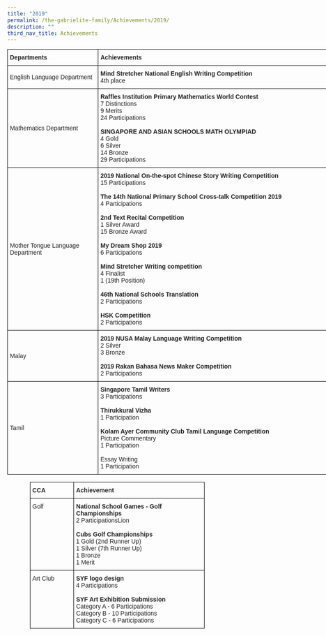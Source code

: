 ```yaml
---
title: "2019"
permalink: /the-gabrielite-family/Achievements/2019/
description: ""
third_nav_title: Achievements
---
```

<style type="text/css">
.tg  {border-collapse:collapse;border-spacing:0;margin:0px auto;}
.tg td{border-color:black;border-style:solid;border-width:1px;font-family:Arial, sans-serif;font-size:14px;
  overflow:hidden;padding:10px 5px;word-break:normal;}
.tg th{border-color:black;border-style:solid;border-width:1px;font-family:Arial, sans-serif;font-size:14px;
  font-weight:normal;overflow:hidden;padding:10px 5px;word-break:normal;}
.tg .tg-vl7p{color:#222;text-align:left;vertical-align:middle}
.tg .tg-bb6y{color:#222;font-weight:bold;text-align:left;vertical-align:middle}
.tg .tg-v41i{color:#222;font-weight:bold;text-align:left;vertical-align:top}
.tg .tg-brl1{color:#222;text-align:left;vertical-align:top}
</style>
<table class="tg" style="undefined;table-layout: fixed; width: 800px">
<colgroup>
<col style="width: 210px">
<col style="width: 600px">
</colgroup>
<tbody>
  <tr>
		<td class="tg-bb6y"><span style="font-weight:bold">Departments</span></td>
		<td class="tg-v41i"><span style="font-weight:bold">Achievements</span></td>
  </tr>
  <tr>
    <td class="tg-vl7p">English Language Department</td>
    <td class="tg-brl1"><span style="font-weight:bold">Mind Stretcher National English Writing Competition </span><br>4th place</td>
  </tr>
  <tr>
    <td class="tg-vl7p">Mathematics Department</td>
    <td class="tg-vl7p"><span style="font-weight:bold">Raffles Institution Primary Mathematics World Contest </span><br>7 Distinctions<br>9 Merits    <br>24 Participations<br><br><span style="font-weight:bold">SINGAPORE AND ASIAN SCHOOLS MATH OLYMPIAD</span><br>4 Gold<br>6 Silver<br>14 Bronze<br>29 Participations</td>
  </tr>
  <tr>
    <td class="tg-vl7p">Mother Tongue Language <br>Department </td>
    <td class="tg-brl1"><span style="font-weight:bold">2019 National On-the-spot Chinese Story Writing Competition</span><br>15 Participations<br><br><span style="font-weight:bold">The 14th National Primary School Cross-talk Competition 2019</span><br>4 Participations<br><br><span style="font-weight:bold">2nd Text Recital Competition </span><br>1 Silver Award<br>15 Bronze Award<br><br><span style="font-weight:bold">My Dream Shop 2019</span><br> 6 Participations<br><br><span style="font-weight:bold">Mind Stretcher Writing competition</span><br>4 Finalist<br>1 (19th Position)<br><br><span style="font-weight:bold">46th National Schools Translation</span><br>2 Participations<br><br><span style="font-weight:bold">HSK Competition</span><br>2 Participations</td>
  </tr>
  <tr>
    <td class="tg-vl7p">Malay</td>
    <td class="tg-brl1"><span style="font-weight:bold">2019 NUSA Malay Language Writing Competition</span><br>2 Silver<br>3 Bronze<br><br><span style="font-weight:bold">2019 Rakan Bahasa News Maker Competition</span><br>2 Participations</td>
  </tr>
  <tr>
    <td class="tg-vl7p">Tamil</td>
    <td class="tg-brl1"><span style="font-weight:bold">Singapore Tamil Writers</span><br>3 Participations<br><br><span style="font-weight:bold">Thirukkural Vizha</span><br>1 Participation<br><br><span style="font-weight:bold">Kolam Ayer Community Club Tamil Language Competition</span><br>Picture Commentary<br>1 Participation<br><br>Essay Writing<br>1 Participation</td>
  </tr>
</tbody>
</table>

<br>

<style type="text/css">
.tg  {border-collapse:collapse;border-spacing:0;margin:0px auto;}
.tg td{border-color:black;border-style:solid;border-width:1px;font-family:Arial, sans-serif;font-size:14px;
  overflow:hidden;padding:10px 5px;word-break:normal;}
.tg th{border-color:black;border-style:solid;border-width:1px;font-family:Arial, sans-serif;font-size:14px;
  font-weight:normal;overflow:hidden;padding:10px 5px;word-break:normal;}
.tg .tg-v41i{color:#222;font-weight:bold;text-align:left;vertical-align:top}
.tg .tg-brl1{color:#222;text-align:left;vertical-align:top}
</style>
<table class="tg" style="undefined;table-layout: fixed; width: 401px">
<colgroup>
<col style="width: 200px">
<col style="width: 600px">
</colgroup>
<tbody>
  <tr>
    <td class="tg-v41i">CCA</td>
    <td class="tg-brl1"><span style="font-weight:bold">Achievement</span> </td>
  </tr>
  <tr>
    <td class="tg-brl1">Golf</td>
    <td class="tg-brl1"><span style="font-weight:bold">National School Games  - Golf Championships</span><br>2 ParticipationsLion <br><br><span style="font-weight:bold">Cubs Golf Championships</span><br>1 Gold (2nd Runner Up)<br>1 Silver (7th Runner Up)<br>1 Bronze<br>1 Merit</td>
  </tr>
  <tr>
    <td class="tg-brl1">Art Club</td>
    <td class="tg-brl1"><span style="font-weight:bold">SYF logo design</span><br>4 Participations<br><br><span style="font-weight:bold">SYF Art Exhibition Submission</span><br>Category A - 6 Participations<br>Category B - 10 Participations<br>Category C - 6 Participations</td>
  </tr>
</tbody>
</table>

